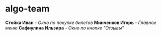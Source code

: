 # algo-team
**Стойка Иван** - _Окно по покупке билетов_
**Минченков Игорь** - _Главное меню_
**Сафиулина Ильзира** - _Окно по кнопке "Отзывы"_
